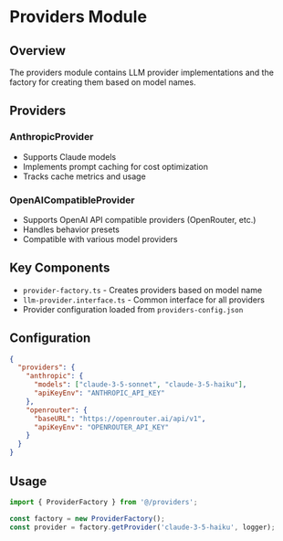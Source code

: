 # Providers Module

## Overview

The providers module contains LLM provider implementations and the factory for
creating them based on model names.

## Providers

### AnthropicProvider

- Supports Claude models
- Implements prompt caching for cost optimization
- Tracks cache metrics and usage

### OpenAICompatibleProvider

- Supports OpenAI API compatible providers (OpenRouter, etc.)
- Handles behavior presets
- Compatible with various model providers

## Key Components

- `provider-factory.ts` - Creates providers based on model name
- `llm-provider.interface.ts` - Common interface for all providers
- Provider configuration loaded from `providers-config.json`

## Configuration

```json
{
  "providers": {
    "anthropic": {
      "models": ["claude-3-5-sonnet", "claude-3-5-haiku"],
      "apiKeyEnv": "ANTHROPIC_API_KEY"
    },
    "openrouter": {
      "baseURL": "https://openrouter.ai/api/v1",
      "apiKeyEnv": "OPENROUTER_API_KEY"
    }
  }
}
```

## Usage

```typescript
import { ProviderFactory } from '@/providers';

const factory = new ProviderFactory();
const provider = factory.getProvider('claude-3-5-haiku', logger);
```
